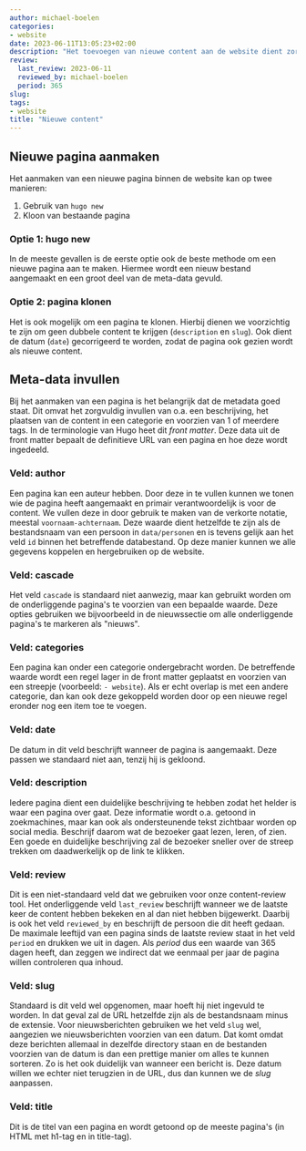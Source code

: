 ```yaml
---
author: michael-boelen
categories:
- website
date: 2023-06-11T13:05:23+02:00
description: "Het toevoegen van nieuwe content aan de website dient zorgvuldig te gebeuren. Deze pagina legt het proces uit en op welke zaken men dient te letten."
review:
  last_review: 2023-06-11
  reviewed_by: michael-boelen
  period: 365
slug:
tags:
- website
title: "Nieuwe content"
---
```


## Nieuwe pagina aanmaken

Het aanmaken van een nieuwe pagina binnen de website kan op twee manieren:
1) Gebruik van `hugo new`
2) Kloon van bestaande pagina

### Optie 1: hugo new

In de meeste gevallen is de eerste optie ook de beste methode om een nieuwe pagina aan te maken. Hiermee wordt een nieuw bestand aangemaakt en een groot deel van de meta-data gevuld.

### Optie 2: pagina klonen

Het is ook mogelijk om een pagina te klonen. Hierbij dienen we voorzichtig te zijn om geen dubbele content te krijgen (`description` en `slug`). Ook dient de datum (`date`) gecorrigeerd te worden, zodat de pagina ook gezien wordt als nieuwe content.

## Meta-data invullen

Bij het aanmaken van een pagina is het belangrijk dat de metadata goed staat. Dit omvat het zorgvuldig invullen van o.a. een beschrijving, het plaatsen van de content in een categorie en voorzien van 1 of meerdere tags. In de terminologie van Hugo heet dit *front matter*. Deze data uit de front matter bepaalt de definitieve URL van een pagina en hoe deze wordt ingedeeld.

### Veld: author

Een pagina kan een auteur hebben. Door deze in te vullen kunnen we tonen wie de pagina heeft aangemaakt en primair verantwoordelijk is voor de content. We vullen deze in door gebruik te maken van de verkorte notatie, meestal `voornaam-achternaam`. Deze waarde dient hetzelfde te zijn als de bestandsnaam van een persoon in `data/personen` en is tevens gelijk aan het veld `id` binnen het betreffende databestand. Op deze manier kunnen we alle gegevens koppelen en hergebruiken op de website.

### Veld: cascade

Het veld `cascade` is standaard niet aanwezig, maar kan gebruikt worden om de onderliggende pagina's te voorzien van een bepaalde waarde. Deze opties gebruiken we bijvoorbeeld in de nieuwssectie om alle onderliggende pagina's te markeren als "nieuws".

### Veld: categories

Een pagina kan onder een categorie ondergebracht worden. De betreffende waarde wordt een regel lager in de front matter geplaatst en voorzien van een streepje (voorbeeld: `- website`). Als er echt overlap is met een andere categorie, dan kan ook deze gekoppeld worden door op een nieuwe regel eronder nog een item toe te voegen.

### Veld: date

De datum in dit veld beschrijft wanneer de pagina is aangemaakt. Deze passen we standaard niet aan, tenzij hij is gekloond.

### Veld: description

Iedere pagina dient een duidelijke beschrijving te hebben zodat het helder is waar een pagina over gaat. Deze informatie wordt o.a. getoond in zoekmachines, maar kan ook als ondersteunende tekst zichtbaar worden op social media. Beschrijf daarom wat de bezoeker gaat lezen, leren, of zien. Een goede en duidelijke beschrijving zal de bezoeker sneller over de streep trekken om daadwerkelijk op de link te klikken.

### Veld: review

Dit is een niet-standaard veld dat we gebruiken voor onze content-review tool. Het onderliggende veld `last_review` beschrijft wanneer we de laatste keer de content hebben bekeken en al dan niet hebben bijgewerkt. Daarbij is ook het veld `reviewed_by` en beschrijft de persoon die dit heeft gedaan. De maximale leeftijd van een pagina sinds de laatste review staat in het veld `period` en drukken we uit in dagen. Als *period* dus een waarde van 365 dagen heeft, dan zeggen we indirect dat we eenmaal per jaar de pagina willen controleren qua inhoud.

### Veld: slug

Standaard is dit veld wel opgenomen, maar hoeft hij niet ingevuld te worden. In dat geval zal de URL hetzelfde zijn als de bestandsnaam minus de extensie. Voor nieuwsberichten gebruiken we het veld `slug` wel, aangezien we nieuwsberichten voorzien van een datum. Dat komt omdat deze berichten allemaal in dezelfde directory staan en de bestanden voorzien van de datum is dan een prettige manier om alles te kunnen sorteren. Zo is het ook duidelijk van wanneer een bericht is. Deze datum willen we echter niet terugzien in de URL, dus dan kunnen we de *slug* aanpassen.

### Veld: title

Dit is de titel van een pagina en wordt getoond op de meeste pagina's (in HTML met h1-tag en in title-tag).
